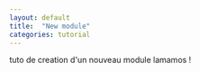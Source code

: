 ```yaml
---
layout: default
title:  "New module"
categories: tutorial
---
```


tuto de creation d'un nouveau module lamamos !
